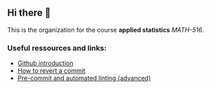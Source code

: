 ## Hi there 👋

This is the organization for the course **applied statistics** _MATH-516_.

### Useful ressources and links:
- [Github introduction](https://lab.github.com/githubtraining/introduction-to-github)
- [How to revert a commit](https://docs.github.com/en/desktop/contributing-and-collaborating-using-github-desktop/managing-commits/reverting-a-commit)
- [Pre-commit and automated linting (advanced)](https://ljvmiranda921.github.io/notebook/2018/06/21/precommits-using-black-and-flake8/)
